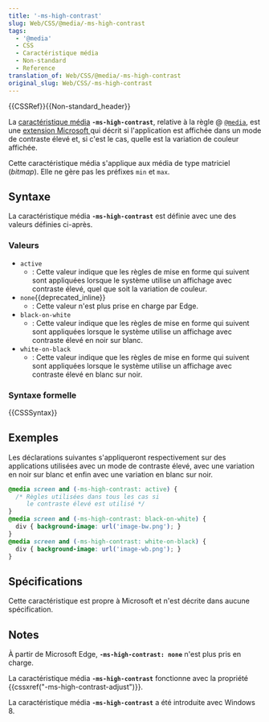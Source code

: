 ```yaml
---
title: '-ms-high-contrast'
slug: Web/CSS/@media/-ms-high-contrast
tags:
  - '@media'
  - CSS
  - Caractéristique média
  - Non-standard
  - Reference
translation_of: Web/CSS/@media/-ms-high-contrast
original_slug: Web/CSS/-ms-high-contrast
---
```

{{CSSRef}}{{Non-standard_header}}

La [caractéristique média](/fr/docs/Web/CSS/Media_Queries/Using_media_queries#cibler_des_caract%c3%a9ristiques_m%c3%a9dia) **`-ms-high-contrast`**, relative à la règle @ [`@media`](/fr/docs/Web/CSS/@media), est une [extension Microsoft ](/en-US/docs/Web/CSS/Microsoft_extensions)qui décrit si l'application est affichée dans un mode de contraste élevé et, si c'est le cas, quelle est la variation de couleur affichée.

Cette caractéristique média s'applique aux média de type matriciel (_bitmap_). Elle ne gère pas les préfixes `min` et `max`.

## Syntaxe

La caractéristique média **`-ms-high-contrast`** est définie avec une des valeurs définies ci-après.

### Valeurs

- `active`
  - : Cette valeur indique que les règles de mise en forme qui suivent sont appliquées lorsque le système utilise un affichage avec contraste élevé, quel que soit la variation de couleur.
- `none`{{deprecated_inline}}
  - : Cette valeur n'est plus prise en charge par Edge.
- `black-on-white`
  - : Cette valeur indique que les règles de mise en forme qui suivent sont appliquées lorsque le système utilise un affichage avec contraste élevé en noir sur blanc.
- `white-on-black`
  - : Cette valeur indique que les règles de mise en forme qui suivent sont appliquées lorsque le système utilise un affichage avec contraste élevé en blanc sur noir.

### Syntaxe formelle

{{CSSSyntax}}

## Exemples

Les déclarations suivantes s'appliqueront respectivement sur des applications utilisées avec un mode de contraste élevé, avec une variation en noir sur blanc et enfin avec une variation en blanc sur noir.

```css
@media screen and (-ms-high-contrast: active) {
  /* Règles utilisées dans tous les cas si
     le contraste élevé est utilisé */
}
@media screen and (-ms-high-contrast: black-on-white) {
  div { background-image: url('image-bw.png'); }
}
@media screen and (-ms-high-contrast: white-on-black) {
  div { background-image: url('image-wb.png'); }
}
```

## Spécifications

Cette caractéristique est propre à Microsoft et n'est décrite dans aucune spécification.

## Notes

À partir de Microsoft Edge, **`-ms-high-contrast: none`** n'est plus pris en charge.

La caractéristique média **`-ms-high-contrast`** fonctionne avec la propriété {{cssxref("-ms-high-contrast-adjust")}}.

La caractéristique média **`-ms-high-contrast`** a été introduite avec Windows 8.
